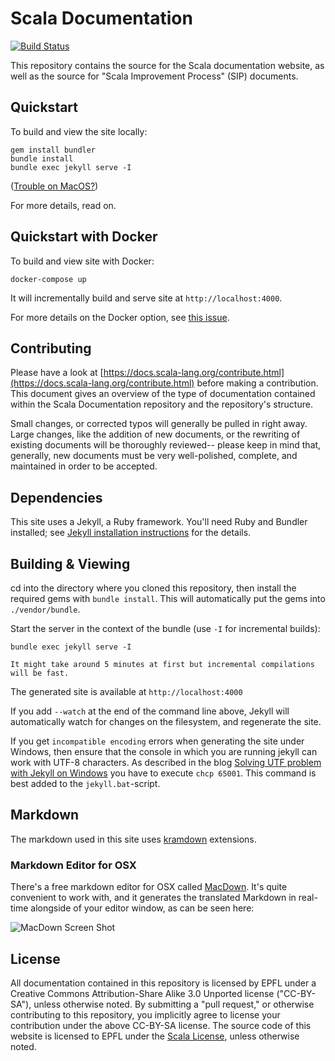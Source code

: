 # Scala Documentation #

[![Build Status](https://ci.scala-lang.org/api/badges/scala/docs.scala-lang/status.svg)](https://platform-ci.scala-lang.org/scala/docs.scala-lang)

This repository contains the source for the Scala documentation website, as well as the source for "Scala Improvement Process" (SIP) documents.

## Quickstart ##

To build and view the site locally:

    gem install bundler
    bundle install
    bundle exec jekyll serve -I

([Trouble on MacOS?](https://github.com/scala/docs.scala-lang/issues/1150))

For more details, read on.

## Quickstart with Docker ##

To build and view site with Docker:

    docker-compose up

It will incrementally build and serve site at `http://localhost:4000`.

For more details on the Docker option, see [this issue](https://github.com/scala/docs.scala-lang/issues/1286).

## Contributing ##

Please have a look at [https://docs.scala-lang.org/contribute.html](https://docs.scala-lang.org/contribute.html) before making a contribution.
This document gives an overview of the type of documentation contained within the Scala Documentation repository and the repository's structure.

Small changes, or corrected typos will generally be pulled in right away. Large changes, like the addition of new documents, or the rewriting of
existing documents will be thoroughly reviewed-- please keep in mind that, generally, new documents must be very well-polished, complete, and maintained
in order to be accepted.

## Dependencies ##

This site uses a Jekyll, a Ruby framework. You'll need Ruby and Bundler installed; see [Jekyll installation instructions](https://jekyllrb.com/docs/installation/) for the details.

## Building & Viewing ##

cd into the directory where you cloned this repository, then install the required gems with `bundle install`. This will automatically put the gems into `./vendor/bundle`.

Start the server in the context of the bundle (use `-I` for incremental builds):

    bundle exec jekyll serve -I

`It might take around 5 minutes at first but incremental compilations will be fast.`

The generated site is available at `http://localhost:4000`

If you add `--watch` at the end of the command line above, Jekyll will automatically watch for changes on the filesystem, and regenerate the site.

If you get `incompatible encoding` errors when generating the site under Windows, then ensure that the
console in which you are running jekyll can work with UTF-8 characters. As described in the blog
[Solving UTF problem with Jekyll on Windows](https://joseoncode.com/2011/11/27/solving-utf-problem-with-jekyll-on-windows/)
you have to execute `chcp 65001`. This command is best added to the `jekyll.bat`-script.

## Markdown ##

The markdown used in this site uses [kramdown](https://kramdown.gettalong.org/) extensions.

### Markdown Editor for OSX ###

There's a free markdown editor for OSX called [MacDown](https://github.com/MacDownApp/macdown). It's quite convenient to work with, and it generates the translated Markdown in real-time alongside of your editor window, as can be seen here:

![MacDown Screen Shot](https://raw.githubusercontent.com/MacDownApp/macdown/3e2a2bf101c215c143bf00d9f857965f0ee82487/assets/screenshot.png)

## License ##

All documentation contained in this repository is licensed by EPFL under a Creative Commons Attribution-Share Alike 3.0 Unported license ("CC-BY-SA"), unless otherwise noted. By submitting a "pull request," or otherwise contributing to this repository, you implicitly agree to license your contribution under the above CC-BY-SA license. The source code of this website is licensed to EPFL under the [Scala License](https://www.scala-lang.org/node/146), unless otherwise noted.

